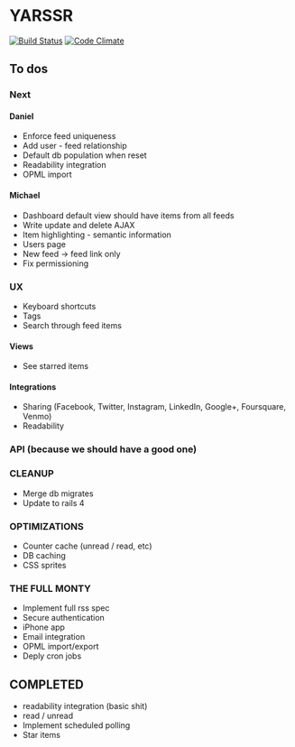 # YARSSR

[![Build Status](https://travis-ci.org/danielsuo/rss.png)](https://travis-ci.org/danielsuo/rss)
[![Code Climate](https://codeclimate.com/github/danielsuo/rss.png)](https://codeclimate.com/github/danielsuo/rss)

## To dos

### Next
#### Daniel
- Enforce feed uniqueness
- Add user - feed relationship
- Default db population when reset
- Readability integration
- OPML import

#### Michael
- Dashboard default view should have items from all feeds
- Write update and delete AJAX
- Item highlighting - semantic information
- Users page
- New feed -> feed link only
- Fix permissioning

### UX
- Keyboard shortcuts
- Tags
- Search through feed items

#### Views
- See starred items

#### Integrations
- Sharing (Facebook, Twitter, Instagram, LinkedIn, Google+, Foursquare, Venmo)
- Readability

### API (because we should have a good one)

### CLEANUP
- Merge db migrates
- Update to rails 4

### OPTIMIZATIONS
- Counter cache (unread / read, etc)
- DB caching
- CSS sprites

### THE FULL MONTY
- Implement full rss spec
- Secure authentication
- iPhone app
- Email integration
- OPML import/export
- Deply cron jobs

## COMPLETED
- readability integration (basic shit)
- read / unread
- Implement scheduled polling
- Star items